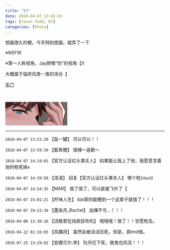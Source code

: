 ```yaml
---
title: "57"
date: 2018-04-07 13:45:43
tags: [Jason Todd, DC]
categories: [Photo]
---
```


<p>想画很久的梗，今天特别想画，就弄了一下</p> 
<p>※NSFW</p> 
<p>※第一人称视角，Jay脐橙“你”的视角【X</p> 
<p>大概属于临终风景一类的场合【<br /></p> 
<p><a rel="nofollow" href="http://file.damidick.anime-japan.net/222.jpg" target="_blank"  >车门</a></p> 
<p><br /></p>

![](https://raw.githubusercontent.com/alicewish/meowchain247/master/img_cVZNdzJtQk9JV2VMbHU2Wnl6Z1NRMzBoUE5mamxoUlhhRDdZejloRnBZVG1sb2lSMnlpTmpRPT0.png)

---

`2018-04-07 13:51:20` 【盐一罐】 可以可以！！

`2018-04-07 13:59:39` 【藍希爾】 很辣～喜歡～

`2018-04-07 14:19:01` 【官方认证红头罩夫人】 如果能让我上了他，我愿意含着他的枪死掉x

`2018-04-07 14:39:50` 【洛凌】 回复【官方认证红头罩夫人】 哪个枪(ಡωಡ)

`2018-04-07 14:54:35` 【MAR】 值了值了，可以直接飞升了【

`2018-04-07 15:01:21` 【柠味人生】 bat家的能睡到一个这辈子就值了！！！

`2018-04-07 19:23:39` 【墨染月\_Rachel】 血赚不亏…！！！

`2018-04-08 13:38:16` 【消极君在线疯狂吹叽】 哦哦哦！值了！！甘愿枪击。

`2018-04-22 01:16:03` 【风魔将】 虽然会被活活压死，但是，真tmd值。

`2018-07-25 13:29:02` 【安娜贝尔.李】 牡丹花下死，做鬼也风流！！！
